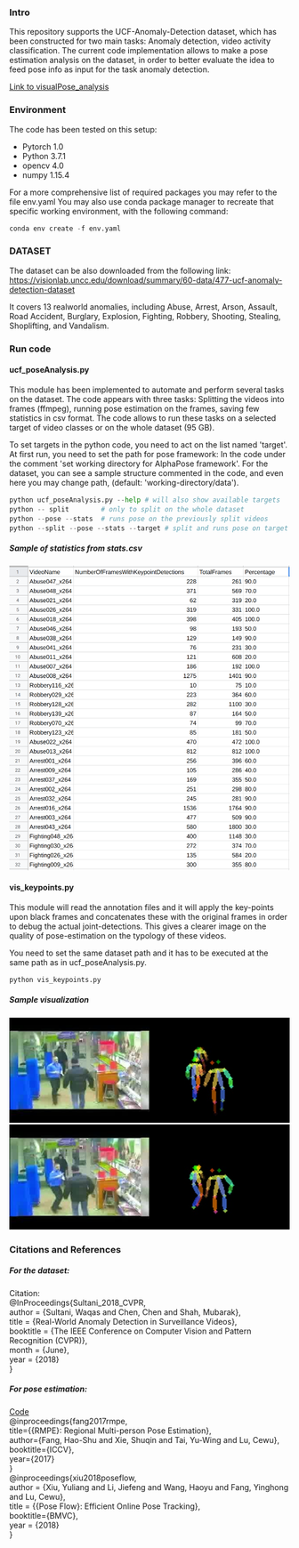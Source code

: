 
### Intro
This repository supports the UCF-Anomaly-Detection dataset, which has been constructed for two main tasks: Anomaly detection, video activity classification. The current code implementation allows to make a pose estimation analysis on the dataset, in order to better evaluate the idea to feed pose info as input for the task anomaly detection.

[Link to visualPose_analysis](https://drive.google.com/open?id=1rD2eLV8G2ZDpDUlvoSqvPzC1C9qbZ9kP)

### Environment

The code has been tested on this setup:

- Pytorch 1.0
- Python 3.7.1
- opencv 4.0
- numpy  1.15.4

For a more comprehensive list of required packages you may refer to the file env.yaml
You may also use conda package manager to recreate that specific working environment, with the following command:
```python
conda env create -f env.yaml
```

### DATASET

The dataset can be also downloaded from the following link: https://visionlab.uncc.edu/download/summary/60-data/477-ucf-anomaly-detection-dataset

It covers 13 realworld anomalies, including Abuse, Arrest, Arson, Assault, Road Accident, Burglary, Explosion, Fighting, Robbery, Shooting, Stealing, Shoplifting, and Vandalism.


### Run code

#### ucf_poseAnalysis.py

This module has been implemented to automate and perform several tasks on the dataset.
The code appears with three tasks: Splitting the videos into frames (ffmpeg), running pose estimation on the frames,
saving few statistics in csv format. The code allows to run these tasks on a selected target of video classes
or on the whole dataset (95 GB).

To set targets in the python code, you need to act on the list named 'target'.
At first run, you need to set the path for pose framework: In the code under the comment 'set working directory for AlphaPose framework'. For the dataset, you can see a sample structure commented in the code, and even here you may change path, (default: 'working-directory/data').


```python
python ucf_poseAnalysis.py --help # will also show available targets
python -- split        # only to split on the whole dataset
python --pose --stats  # runs pose on the previously split videos
python --split --pose --stats --target # split and runs pose on target videos, saving statistics
```



##### Sample of statistics from stats.csv

![statistics](https://github.com/aymenx17/detectAnomaly/blob/master/project_images/stats.png)


#### vis_keypoints.py

This module will read the annotation files and it will apply the key-points upon black frames and
concatenates these with the original frames in order to debug the actual joint-detections. This gives
a clearer image on the quality of pose-estimation on the typology of these videos.

You need to set the same dataset path and it has to be executed at the same path as in ucf_poseAnalysis.py.  

```python
python vis_keypoints.py
```


##### Sample visualization


![](https://github.com/aymenx17/detectAnomaly/blob/master/project_images/2320.jpg)
![](https://github.com/aymenx17/detectAnomaly/blob/master/project_images/2321.jpg)

### Citations and References

##### For the dataset:

Citation:  
@InProceedings{Sultani_2018_CVPR,  
author = {Sultani, Waqas and Chen, Chen and Shah, Mubarak},  
title = {Real-World Anomaly Detection in Surveillance Videos},  
booktitle = {The IEEE Conference on Computer Vision and Pattern Recognition (CVPR)},  
month = {June},  
year = {2018}  
}  

##### For pose estimation:

[Code](https://github.com/MVIG-SJTU/AlphaPose/tree/pytorch)  
@inproceedings{fang2017rmpe,  
  title={{RMPE}: Regional Multi-person Pose Estimation},  
  author={Fang, Hao-Shu and Xie, Shuqin and Tai, Yu-Wing and Lu, Cewu},  
  booktitle={ICCV},  
  year={2017}  
}  
@inproceedings{xiu2018poseflow,  
  author = {Xiu, Yuliang and Li, Jiefeng and Wang, Haoyu and Fang, Yinghong and Lu, Cewu},  
  title = {{Pose Flow}: Efficient Online Pose Tracking},  
  booktitle={BMVC},  
  year = {2018}  
}  
